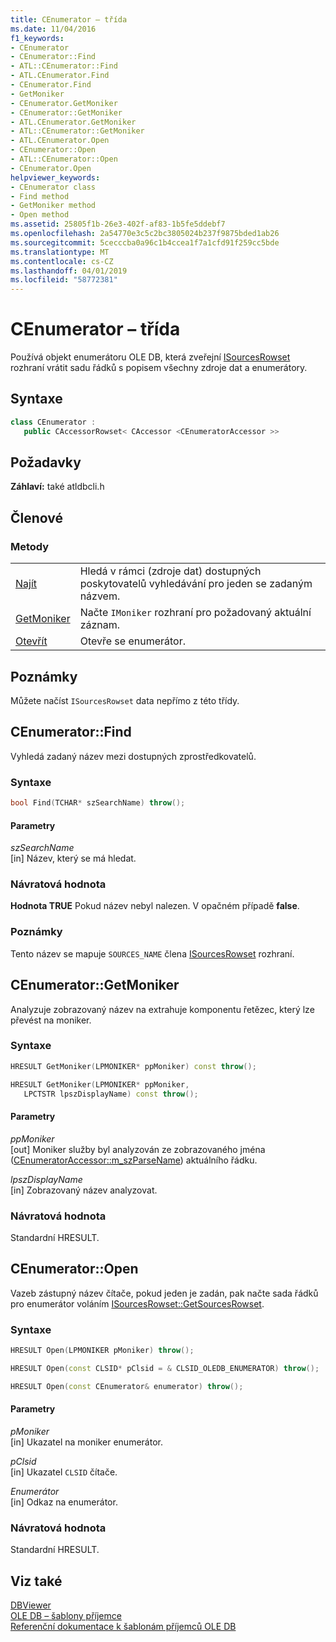 ```yaml
---
title: CEnumerator – třída
ms.date: 11/04/2016
f1_keywords:
- CEnumerator
- CEnumerator::Find
- ATL::CEnumerator::Find
- ATL.CEnumerator.Find
- CEnumerator.Find
- GetMoniker
- CEnumerator.GetMoniker
- CEnumerator::GetMoniker
- ATL.CEnumerator.GetMoniker
- ATL::CEnumerator::GetMoniker
- ATL.CEnumerator.Open
- CEnumerator::Open
- ATL::CEnumerator::Open
- CEnumerator.Open
helpviewer_keywords:
- CEnumerator class
- Find method
- GetMoniker method
- Open method
ms.assetid: 25805f1b-26e3-402f-af83-1b5fe5ddebf7
ms.openlocfilehash: 2a54770e3c5c2bc3805024b237f9875bded1ab26
ms.sourcegitcommit: 5cecccba0a96c1b4ccea1f7a1cfd91f259cc5bde
ms.translationtype: MT
ms.contentlocale: cs-CZ
ms.lasthandoff: 04/01/2019
ms.locfileid: "58772381"
---
```

# <a name="cenumerator-class"></a>CEnumerator – třída

Používá objekt enumerátoru OLE DB, která zveřejní [ISourcesRowset](/previous-versions/windows/desktop/ms715969(v=vs.85)) rozhraní vrátit sadu řádků s popisem všechny zdroje dat a enumerátory.

## <a name="syntax"></a>Syntaxe

```cpp
class CEnumerator :
   public CAccessorRowset< CAccessor <CEnumeratorAccessor >>
```

## <a name="requirements"></a>Požadavky

**Záhlaví:** také atldbcli.h

## <a name="members"></a>Členové

### <a name="methods"></a>Metody

|||
|-|-|
|[Najít](#find)|Hledá v rámci (zdroje dat) dostupných poskytovatelů vyhledávání pro jeden se zadaným názvem.|
|[GetMoniker](#getmoniker)|Načte `IMoniker` rozhraní pro požadovaný aktuální záznam.|
|[Otevřít](#open)|Otevře se enumerátor.|

## <a name="remarks"></a>Poznámky

Můžete načíst `ISourcesRowset` data nepřímo z této třídy.

## <a name="find"></a> CEnumerator::Find

Vyhledá zadaný název mezi dostupných zprostředkovatelů.

### <a name="syntax"></a>Syntaxe

```cpp
bool Find(TCHAR* szSearchName) throw();
```

#### <a name="parameters"></a>Parametry

*szSearchName*<br/>
[in] Název, který se má hledat.

### <a name="return-value"></a>Návratová hodnota

**Hodnota TRUE** Pokud název nebyl nalezen. V opačném případě **false**.

### <a name="remarks"></a>Poznámky

Tento název se mapuje `SOURCES_NAME` člena [ISourcesRowset](/previous-versions/windows/desktop/ms715969(v=vs.85)) rozhraní.

## <a name="getmoniker"></a> CEnumerator::GetMoniker

Analyzuje zobrazovaný název na extrahuje komponentu řetězec, který lze převést na moniker.

### <a name="syntax"></a>Syntaxe

```cpp
HRESULT GetMoniker(LPMONIKER* ppMoniker) const throw();

HRESULT GetMoniker(LPMONIKER* ppMoniker,
   LPCTSTR lpszDisplayName) const throw();
```

#### <a name="parameters"></a>Parametry

*ppMoniker*<br/>
[out] Moniker služby byl analyzován ze zobrazovaného jména ([CEnumeratorAccessor::m_szParseName](../../data/oledb/cenumeratoraccessor-m-szparsename.md)) aktuálního řádku.

*lpszDisplayName*<br/>
[in] Zobrazovaný název analyzovat.

### <a name="return-value"></a>Návratová hodnota

Standardní HRESULT.

## <a name="open"></a> CEnumerator::Open

Vazeb zástupný název čítače, pokud jeden je zadán, pak načte sada řádků pro enumerátor voláním [ISourcesRowset::GetSourcesRowset](/previous-versions/windows/desktop/ms711200(v=vs.85)).

### <a name="syntax"></a>Syntaxe

```cpp
HRESULT Open(LPMONIKER pMoniker) throw();

HRESULT Open(const CLSID* pClsid = & CLSID_OLEDB_ENUMERATOR) throw();

HRESULT Open(const CEnumerator& enumerator) throw();
```

#### <a name="parameters"></a>Parametry

*pMoniker*<br/>
[in] Ukazatel na moniker enumerátor.

*pClsid*<br/>
[in] Ukazatel `CLSID` čítače.

*Enumerátor*<br/>
[in] Odkaz na enumerátor.

### <a name="return-value"></a>Návratová hodnota

Standardní HRESULT.

## <a name="see-also"></a>Viz také

[DBViewer](../../overview/visual-cpp-samples.md)<br/>
[OLE DB – šablony příjemce](../../data/oledb/ole-db-consumer-templates-cpp.md)<br/>
[Referenční dokumentace k šablonám příjemců OLE DB](../../data/oledb/ole-db-consumer-templates-reference.md)